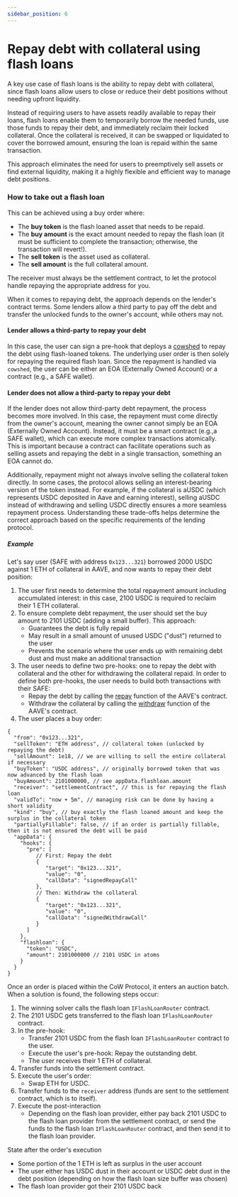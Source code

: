 ```yaml
---
sidebar_position: 6
---
```


# Repay debt with collateral using flash loans

A key use case of flash loans is the ability to repay debt with collateral, since flash loans allow users to close or reduce their debt positions without needing upfront liquidity.

Instead of requiring users to have assets readily available to repay their loans, flash loans enable them to temporarily borrow the needed funds, use those funds to repay their debt, and immediately reclaim their locked collateral. Once the collateral is received, it can be swapped or liquidated to cover the borrowed amount, ensuring the loan is repaid within the same transaction.

This approach eliminates the need for users to preemptively sell assets or find external liquidity, making it a highly flexible and efficient way to manage debt positions.

### How to take out a flash loan

This can be achieved using a buy order where:

- The **buy token** is the flash loaned asset that needs to be repaid.
- The **buy amount** is the exact amount needed to repay the flash loan (it must be sufficient to complete the transaction; otherwise, the transaction will revert!).
- The **sell token** is the asset used as collateral.
- The **sell amount** is the full collateral amount.

The receiver must always be the settlement contract, to let the protocol handle repaying the appropriate address for you.

When it comes to repaying debt, the approach depends on the lender's contract terms. Some lenders allow a third party to pay off the debt and transfer the unlocked funds to the owner's account, while others may not.

#### Lender allows a third-party to repay your debt

In this case, the user can sign a pre-hook that deploys a [cowshed](../../reference/sdks/cow-sdk/classes/CowShedHooks.md) to repay the debt using flash-loaned tokens. The underlying user order is then solely for repaying the required flash loan. Since the repayment is handled via `cowshed`, the user can be either an EOA (Externally Owned Account) or a contract (e.g., a SAFE wallet).

#### Lender does not allow a third-party to repay your debt

If the lender does not allow third-party debt repayment, the process becomes more involved. In this case, the repayment must come directly from the owner's account, meaning the owner cannot simply be an EOA (Externally Owned Account). Instead, it must be a smart contract (e.g.,a SAFE wallet), which can execute more complex transactions atomically. This is important because a contract can facilitate operations such as selling assets and repaying the debt in a single transaction, something an EOA cannot do.

Additionally, repayment might not always involve selling the collateral token directly. In some cases, the protocol allows selling an interest-bearing version of the token instead. For example, if the collateral is aUSDC (which represents USDC deposited in Aave and earning interest), selling aUSDC instead of withdrawing and selling USDC directly ensures a more seamless repayment process. Understanding these trade-offs helps determine the correct approach based on the specific requirements of the lending protocol.

##### Example

Let's say user (SAFE with address `0x123...321`) borrowed 2000 USDC against 1 ETH of collateral in AAVE, and now wants to repay their debt position:
1. The user first needs to determine the total repayment amount including accumulated interest: in this case, 2100 USDC is required to reclaim their 1 ETH collateral.
2. To ensure complete debt repayment, the user should set the buy amount to 2101 USDC (adding a small buffer). This approach:
   - Guarantees the debt is fully repaid
   - May result in a small amount of unused USDC ("dust") returned to the user
   - Prevents the scenario where the user ends up with remaining debt dust and must make an additional transaction
3. The user needs to define two pre-hooks: one to repay the debt with collateral and the other for withdrawing the collateral repaid. In order to define both pre-hooks, the user needs to build both transactions with their SAFE:
   - Repay the debt by calling the [repay](https://etherscan.io/address/0x87870Bca3F3fD6335C3F4ce8392D69350B4fA4E2#writeProxyContract#F17) function of the AAVE's contract.
   - Withdraw the collateral by calling the [withdraw](https://etherscan.io/address/0x87870Bca3F3fD6335C3F4ce8392D69350B4fA4E2#writeProxyContract#F33) function of the AAVE's contract.
4. The user places a buy order:

```json5
{
  "from": "0x123...321",
  "sellToken": "ETH address", // collateral token (unlocked by repaying the debt)
  "sellAmount": 1e18, // we are willing to sell the entire collateral if necessary
  "buyToken": "USDC address", // originally borrowed token that was now advanced by the flash loan
  "buyAmount": 2101000000, // see appData.flashloan.amount
  "receiver": "settlementContract", // this is for repaying the flash loan
  "validTo": "now + 5m", // managing risk can be done by having a short validity
  "kind": "buy", // buy exactly the flash loaned amount and keep the surplus in the collateral token
  "partiallyFillable": false, // if an order is partially fillable, then it is not ensured the debt will be paid
  "appData": {
    "hooks": {
      "pre": [
         // First: Repay the debt
         {
            "target": "0x123...321",
            "value": "0",
            "callData": "signedRepayCall"
         },
         // Then: Withdraw the collateral
         {
            "target": "0x123...321",
            "value": "0",
            "callData": "signedWithdrawCall"
         }
      ]
    },
    "flashloan": {
      "token": "USDC",
      "amount": 2101000000 // 2101 USDC in atoms
    }
  }
}
```

Once an order is placed within the CoW Protocol, it enters an auction batch. When a solution is found, the following steps occur:

1. The winning solver calls the flash loan `IFlashLoanRouter` contract.
2. The 2101 USDC gets transferred to the flash loan `IFlashLoanRouter` contract.
3. In the pre-hook:
    - Transfer 2101 USDC from the flash loan `IFlashLoanRouter` contract to the user.
    - Execute the user's pre-hook: Repay the outstanding debt.
    - The user receives their 1 ETH of collateral.
4. Transfer funds into the settlement contract.
5. Execute the user's order:
    - Swap ETH for USDC.
6. Transfer funds to the `receiver` address (funds are sent to the settlement contract, which is to itself).
7. Execute the post-interaction
    - Depending on the flash loan provider, either pay back 2101 USDC to the flash loan provider from the settlement contract, or send the funds to the flash loan `IFlashLoanRouter` contract, and then send it to the flash loan provider.

State after the order's execution

- Some portion of the 1 ETH is left as surplus in the user account
- The user either has USDC dust in their account or USDC debt dust in the debt position (depending on how the flash loan size buffer was chosen)
- The flash loan provider got their 2101 USDC back
